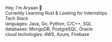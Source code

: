 Hey, I'm Aryaan 👋     
Currently Learning Rust & Looking for Internships     
Tech Stack    
languages: Java, Go, Python, C/C++, SQL     
databases: MongoDB, PostgreSQL, Oracle     
cloud techologies: AWS, Azure, Firebase     

